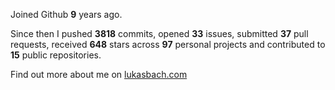 Joined Github **9** years ago.

Since then I pushed **3818** commits, opened **33** issues, submitted **37** pull requests, received **648** stars across **97** personal projects and contributed to **15** public repositories.

Find out more about me on [lukasbach.com](https://lukasbach.com)
